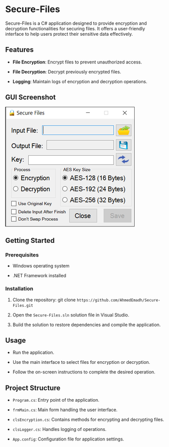 # Secure-Files

Secure-Files is a C# application designed to provide encryption and decryption functionalities for securing files. It offers a user-friendly interface to help users protect their sensitive data effectively.

## Features

- **File Encryption**: Encrypt files to prevent unauthorized access.

- **File Decryption**: Decrypt previously encrypted files.

- **Logging**: Maintain logs of encryption and decryption operations.

## GUI Screenshot
![Secure Files Screenshot](Screenshot.png)

## Getting Started

### Prerequisites

- Windows operating system

- .NET Framework installed

### Installation

1. Clone the repository:
   git clone `https://github.com/AhmedEmadh/Secure-Files.git`

2. Open the `Secure-Files.sln` solution file in Visual Studio.

3. Build the solution to restore dependencies and compile the         application.

## Usage

- Run the application.

- Use the main interface to select files for encryption or decryption.

- Follow the on-screen instructions to complete the desired operation.

## Project Structure

- `Program.cs`: Entry point of the application.

- `frmMain.cs`: Main form handling the user interface.

- `clsEncryption.cs`: Contains methods for encrypting and decrypting files.

- `clsLogger.cs`: Handles logging of operations.

- `App.config`: Configuration file for application settings.
